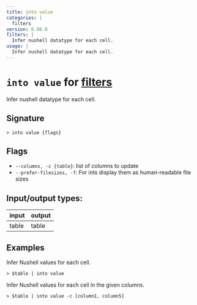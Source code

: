 ```yaml
---
title: into value
categories: |
  filters
version: 0.96.0
filters: |
  Infer nushell datatype for each cell.
usage: |
  Infer nushell datatype for each cell.
---
```

<!-- This file is automatically generated. Please edit the command in https://github.com/nushell/nushell instead. -->

# `into value` for [filters](/commands/categories/filters.md)

<div class='command-title'>Infer nushell datatype for each cell.</div>

## Signature

```> into value {flags} ```

## Flags

 -  `--columns, -c {table}`: list of columns to update
 -  `--prefer-filesizes, -f`: For ints display them as human-readable file sizes


## Input/output types:

| input | output |
| ----- | ------ |
| table | table  |

## Examples

Infer Nushell values for each cell.
```nu
> $table | into value

```

Infer Nushell values for each cell in the given columns.
```nu
> $table | into value -c [column1, column5]

```
